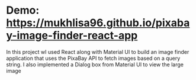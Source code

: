 # Demo: https://mukhlisa96.github.io/pixabay-image-finder-react-app

In this project wI used React along with Material UI to build an image finder application that uses the PixaBay API to fetch images based on a query string. I also implemented a Dialog box from Material UI to view the large image


